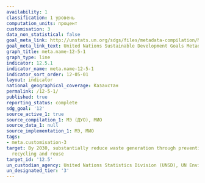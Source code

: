 ```yaml
---
availability: 1
classification: 1 уровень
computation_units: процент
customisation: 3
data_non_statistical: false
goal_meta_link: http://unstats.un.org/sdgs/files/metadata-compilation/Metadata-Goal-12.pdf
goal_meta_link_text: United Nations Sustainable Development Goals Metadata (pdf 782kB)
graph_title: meta.name-12-5-1
graph_type: line
indicator: 12.5.1
indicator_name: meta.name-12-5-1
indicator_sort_order: 12-05-01
layout: indicator
national_geographical_coverage: Казахстан
permalink: /12-5-1/
published: true
reporting_status: complete
sdg_goal: '12'
source_active_1: true
source_compilation_1: МЭ (ДУО), МИО
source_data_1: null
source_implementation_1: МЭ, МИО
tags:
- meta.customisation-3
target: By 2030, substantially reduce waste generation through prevention, reduction,
  recycling and reuse
target_id: '12.5'
un_custodian_agency: United Nations Statistics Division (UNSD), UN Environment (UNEP)
un_designated_tier: '3'
---
```

